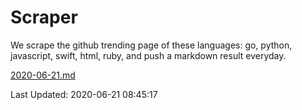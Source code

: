 # Scraper

We scrape the github trending page of these languages: go, python, javascript, swift, html, ruby, and push a markdown result everyday.

[2020-06-21.md](https://github.com/henson/Scraper/blob/master/2020-06-21.md)

Last Updated: 2020-06-21 08:45:17